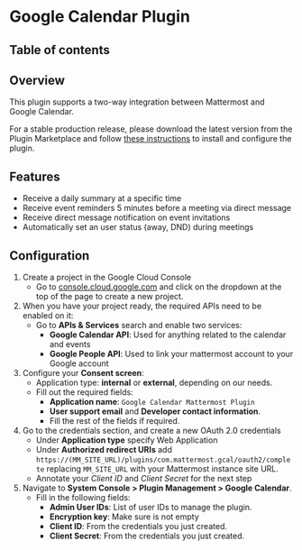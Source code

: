 # Google Calendar Plugin

## Table of contents

## Overview

This plugin supports a two-way integration between Mattermost and Google Calendar.

For a stable production release, please download the latest version from the Plugin Marketplace and follow [these instructions](#configuration) to install and configure the plugin.

## Features

- Receive a daily summary at a specific time
- Receive event reminders 5 minutes before a meeting via direct message
- Receive direct message notification on event invitations
- Automatically set an user status (away, DND) during meetings

## Configuration

1. Create a project in the Google Cloud Console
    - Go to [console.cloud.google.com](https://console.cloud.google.com/) and click on the dropdown at the top of the page to create a new project.
2. When you have your project ready, the required APIs need to be enabled on it:
    - Go to **APIs & Services** search and enable two services:
        - **Google Calendar API**: Used for anything related to the calendar and events
        - **Google People API**: Used to link your mattermost account to your Google account
3. Configure your **Consent screen**:
    - Application type: **internal** or **external**, depending on our needs.
    - Fill out the required fields:
        - **Application name**: `Google Calendar Mattermost Plugin`
        - **User support email** and **Developer contact information**.
        - Fill the rest of the fields if required.
4. Go to the credentials section, and create a new OAuth 2.0 credentials
    - Under **Application type** specify Web Application
    - Under **Authorized redirect URIs** add `https://(MM_SITE_URL)/plugins/com.mattermost.gcal/oauth2/complete` replacing `MM_SITE_URL` with your Mattermost instance site URL.
    - Annotate your _Client ID_ and _Client Secret_ for the next step
5. Navigate to **System Console > Plugin Management > Google Calendar**.
    - Fill in the following fields:
        - **Admin User IDs**: List of user IDs to manage the plugin.
        - **Encryption key**: Make sure is not empty
        - **Client ID**: From the credentials you just created.
        - **Client Secret**: From the credentials you just created.
